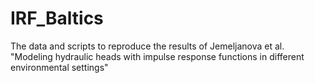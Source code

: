 # IRF_Baltics
The data and scripts to reproduce the results of Jemeljanova et al. "Modeling hydraulic heads with impulse response functions in different environmental settings"
